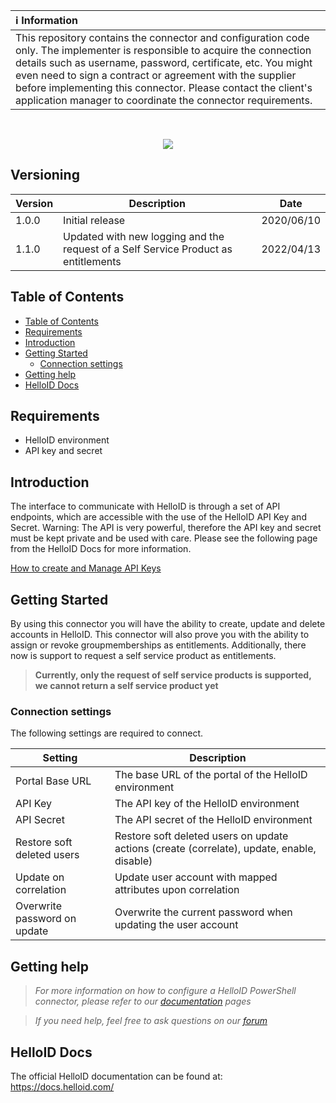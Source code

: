 | :information_source: Information |
|:---------------------------|
| This repository contains the connector and configuration code only. The implementer is responsible to acquire the connection details such as username, password, certificate, etc. You might even need to sign a contract or agreement with the supplier before implementing this connector. Please contact the client's application manager to coordinate the connector requirements.       |
<br />

<p align="center">
  <img src="https://user-images.githubusercontent.com/69046642/164450984-8bfae142-45e5-4aa3-8a79-3d44de8bcc7b.png">
</p>


## Versioning
| Version | Description | Date |
| - | - | - |
| 1.0.0   | Initial release | 2020/06/10  |
| 1.1.0   | Updated with new logging and the request of a Self Service Product as entitlements | 2022/04/13  |

<!-- TABLE OF CONTENTS -->
## Table of Contents
- [Table of Contents](#table-of-contents)
- [Requirements](#requirements) 
- [Introduction](#introduction)
- [Getting Started](#getting-started)
  - [Connection settings](#connection-settings)
- [Getting help](#getting-help)
- [HelloID Docs](#helloid-docs)

## Requirements
- HelloID environment
- API key and secret

## Introduction
The interface to communicate with HelloID is through a set of API endpoints, which are accessible with the use of the HelloID API Key and Secret. Warning: The API is very powerful, therefore the API key and secret must be kept private and be used with care.
Please see the following page from the HelloID Docs for more information.

[How to create and Manage API Keys](https://docs.helloid.com/hc/en-us/articles/360002741753-How-to-Create-and-Manage-API-Keys)

<!-- GETTING STARTED -->
## Getting Started

By using this connector you will have the ability to create, update and delete accounts in HelloID.
This connector will also prove you with the ability to assign or revoke groupmemberships as entitlements.
Additionally, there now is support to request a self service product as entitlements.
  >__Currently, only the request of self service products is supported, we cannot return a self service product yet__

### Connection settings
The following settings are required to connect.

| Setting     | Description |
| ------------ | ----------- |
| Portal Base URL | The base URL of the portal of the HelloID environment |
| API Key | The API key of the HelloID environment |
| API Secret | The API secret of the HelloID environment |
| Restore soft deleted users | Restore soft deleted users on update actions (create (correlate), update, enable, disable) |
| Update on correlation | Update user account with mapped attributes upon correlation |
| Overwrite password on update | Overwrite the current password when updating the user account |

## Getting help
> _For more information on how to configure a HelloID PowerShell connector, please refer to our [documentation](https://docs.helloid.com/hc/en-us/articles/360012518799-How-to-add-a-target-system) pages_

> _If you need help, feel free to ask questions on our [forum](https://forum.helloid.com/forum/helloid-connectors/provisioning/830-helloid-provisioning-helloid-conn-prov-target-helloid)_

## HelloID Docs
The official HelloID documentation can be found at: https://docs.helloid.com/
